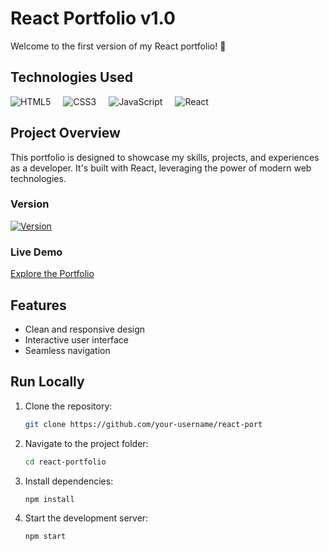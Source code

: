 # React Portfolio v1.0

Welcome to the first version of my React portfolio! 🚀

## Technologies Used
<div style="display: flex; gap: 20px;">
    <img src="https://img.shields.io/badge/-HTML5-E34F26?logo=html5&logoColor=white&style=flat" alt="HTML5" />
    <img src="https://img.shields.io/badge/-CSS3-1572B6?logo=css3&logoColor=white&style=flat" alt="CSS3" />
    <img src="https://img.shields.io/badge/-JavaScript-F7DF1E?logo=javascript&logoColor=black&style=flat" alt="JavaScript" />
    <img src="https://img.shields.io/badge/-React-61DAFB?logo=react&logoColor=white&style=flat" alt="React" />
</div>

## Project Overview

This portfolio is designed to showcase my skills, projects, and experiences as a developer. It's built with React, leveraging the power of modern web technologies.

### Version
[![Version](https://img.shields.io/badge/version-1.0-blue.svg)](https://react-portfolio-phi.vercel.app/)

### Live Demo
[Explore the Portfolio]([https://react-porfolio-eawqcmyad-extevo-b.vercel.app/])

## Features
- Clean and responsive design
- Interactive user interface
- Seamless navigation

## Run Locally

1. Clone the repository:
   ```bash
   git clone https://github.com/your-username/react-port

2. Navigate to the project folder:
   ```bash
   cd react-portfolio

3. Install dependencies:
   ```bash
   npm install

4. Start the development server:
   ```bash
   npm start
